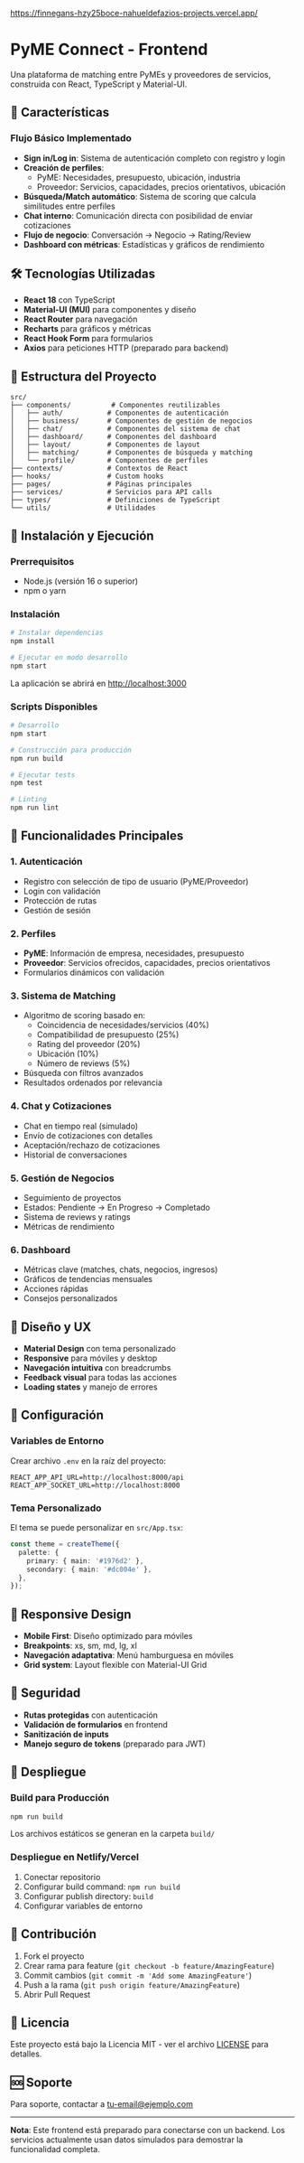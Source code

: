
https://finnegans-hzy25boce-nahueldefazios-projects.vercel.app/

# PyME Connect - Frontend

Una plataforma de matching entre PyMEs y proveedores de servicios, construida con React, TypeScript y Material-UI.

## 🚀 Características

### Flujo Básico Implementado

- **Sign in/Log in**: Sistema de autenticación completo con registro y login
- **Creación de perfiles**: 
  - PyME: Necesidades, presupuesto, ubicación, industria
  - Proveedor: Servicios, capacidades, precios orientativos, ubicación
- **Búsqueda/Match automático**: Sistema de scoring que calcula similitudes entre perfiles
- **Chat interno**: Comunicación directa con posibilidad de enviar cotizaciones
- **Flujo de negocio**: Conversación → Negocio → Rating/Review
- **Dashboard con métricas**: Estadísticas y gráficos de rendimiento

## 🛠️ Tecnologías Utilizadas

- **React 18** con TypeScript
- **Material-UI (MUI)** para componentes y diseño
- **React Router** para navegación
- **Recharts** para gráficos y métricas
- **React Hook Form** para formularios
- **Axios** para peticiones HTTP (preparado para backend)

## 📁 Estructura del Proyecto

```
src/
├── components/          # Componentes reutilizables
│   ├── auth/           # Componentes de autenticación
│   ├── business/       # Componentes de gestión de negocios
│   ├── chat/           # Componentes del sistema de chat
│   ├── dashboard/      # Componentes del dashboard
│   ├── layout/         # Componentes de layout
│   ├── matching/       # Componentes de búsqueda y matching
│   └── profile/        # Componentes de perfiles
├── contexts/           # Contextos de React
├── hooks/              # Custom hooks
├── pages/              # Páginas principales
├── services/           # Servicios para API calls
├── types/              # Definiciones de TypeScript
└── utils/              # Utilidades
```

## 🚀 Instalación y Ejecución

### Prerrequisitos

- Node.js (versión 16 o superior)
- npm o yarn

### Instalación

```bash
# Instalar dependencias
npm install

# Ejecutar en modo desarrollo
npm start
```

La aplicación se abrirá en [http://localhost:3000](http://localhost:3000)

### Scripts Disponibles

```bash
# Desarrollo
npm start

# Construcción para producción
npm run build

# Ejecutar tests
npm test

# Linting
npm run lint
```

## 🎯 Funcionalidades Principales

### 1. Autenticación
- Registro con selección de tipo de usuario (PyME/Proveedor)
- Login con validación
- Protección de rutas
- Gestión de sesión

### 2. Perfiles
- **PyME**: Información de empresa, necesidades, presupuesto
- **Proveedor**: Servicios ofrecidos, capacidades, precios orientativos
- Formularios dinámicos con validación

### 3. Sistema de Matching
- Algoritmo de scoring basado en:
  - Coincidencia de necesidades/servicios (40%)
  - Compatibilidad de presupuesto (25%)
  - Rating del proveedor (20%)
  - Ubicación (10%)
  - Número de reviews (5%)
- Búsqueda con filtros avanzados
- Resultados ordenados por relevancia

### 4. Chat y Cotizaciones
- Chat en tiempo real (simulado)
- Envío de cotizaciones con detalles
- Aceptación/rechazo de cotizaciones
- Historial de conversaciones

### 5. Gestión de Negocios
- Seguimiento de proyectos
- Estados: Pendiente → En Progreso → Completado
- Sistema de reviews y ratings
- Métricas de rendimiento

### 6. Dashboard
- Métricas clave (matches, chats, negocios, ingresos)
- Gráficos de tendencias mensuales
- Acciones rápidas
- Consejos personalizados

## 🎨 Diseño y UX

- **Material Design** con tema personalizado
- **Responsive** para móviles y desktop
- **Navegación intuitiva** con breadcrumbs
- **Feedback visual** para todas las acciones
- **Loading states** y manejo de errores

## 🔧 Configuración

### Variables de Entorno

Crear archivo `.env` en la raíz del proyecto:

```env
REACT_APP_API_URL=http://localhost:8000/api
REACT_APP_SOCKET_URL=http://localhost:8000
```

### Tema Personalizado

El tema se puede personalizar en `src/App.tsx`:

```typescript
const theme = createTheme({
  palette: {
    primary: { main: '#1976d2' },
    secondary: { main: '#dc004e' },
  },
});
```

## 📱 Responsive Design

- **Mobile First**: Diseño optimizado para móviles
- **Breakpoints**: xs, sm, md, lg, xl
- **Navegación adaptativa**: Menú hamburguesa en móviles
- **Grid system**: Layout flexible con Material-UI Grid

## 🔐 Seguridad

- **Rutas protegidas** con autenticación
- **Validación de formularios** en frontend
- **Sanitización de inputs**
- **Manejo seguro de tokens** (preparado para JWT)

## 🚀 Despliegue

### Build para Producción

```bash
npm run build
```

Los archivos estáticos se generan en la carpeta `build/`

### Despliegue en Netlify/Vercel

1. Conectar repositorio
2. Configurar build command: `npm run build`
3. Configurar publish directory: `build`
4. Configurar variables de entorno

## 🤝 Contribución

1. Fork el proyecto
2. Crear rama para feature (`git checkout -b feature/AmazingFeature`)
3. Commit cambios (`git commit -m 'Add some AmazingFeature'`)
4. Push a la rama (`git push origin feature/AmazingFeature`)
5. Abrir Pull Request

## 📄 Licencia

Este proyecto está bajo la Licencia MIT - ver el archivo [LICENSE](LICENSE) para detalles.

## 🆘 Soporte

Para soporte, contactar a [tu-email@ejemplo.com](mailto:tu-email@ejemplo.com)

---

**Nota**: Este frontend está preparado para conectarse con un backend. Los servicios actualmente usan datos simulados para demostrar la funcionalidad completa.
